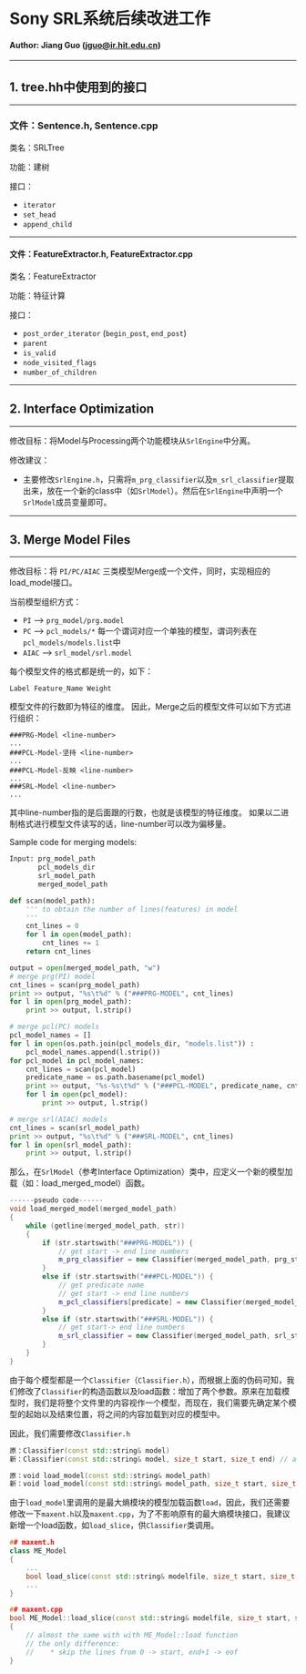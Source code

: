 # Sony SRL系统后续改进工作 #
#### Author: Jiang Guo (jguo@ir.hit.edu.cn)
---
## 1. tree.hh中使用到的接口 ##
---
### 文件：Sentence.h, Sentence.cpp ###

类名：SRLTree

功能：建树

接口：
- `iterator`
- `set_head`
- `append_child`

---
#### 文件：FeatureExtractor.h, FeatureExtractor.cpp

类名：FeatureExtractor

功能：特征计算

接口：
- `post_order_iterator` (`begin_post`, `end_post`)
- `parent`
- `is_valid`
- `node_visited_flags`
- `number_of_children`

---

## 2. Interface Optimization ##
---
修改目标：将Model与Processing两个功能模块从`SrlEngine`中分离。

修改建议：
- 主要修改`SrlEngine.h`，只需将`m_prg_classifier`以及`m_srl_classifier`提取出来，放在一个新的class中（如`SrlModel`）。然后在`SrlEngine`中声明一个`SrlModel`成员变量即可。

---

## 3. Merge Model Files ##
---
修改目标：将 `PI/PC/AIAC` 三类模型Merge成一个文件，同时，实现相应的load_model接口。

当前模型组织方式：

- `PI` --> `prg_model/prg.model`
- `PC` --> `pcl_models/*` 每一个谓词对应一个单独的模型，谓词列表在`pcl_models/models.list`中
- `AIAC` --> `srl_model/srl.model`

每个模型文件的格式都是统一的，如下：
```
Label Feature_Name Weight
```
模型文件的行数即为特征的维度。
因此，Merge之后的模型文件可以如下方式进行组织：
```
###PRG-Model <line-number>
...
###PCL-Model-坚持 <line-number>
...
###PCL-Model-反映 <line-number>
...
###SRL-Model <line-number>
...
```
其中line-number指的是后面跟的行数，也就是该模型的特征维度。
如果以二进制格式进行模型文件读写的话，line-number可以改为偏移量。

Sample code for merging models:
```python
Input: prg_model_path
       pcl_models_dir
       srl_model_path
       merged_model_path

def scan(model_path):
    ''' to obtain the number of lines(features) in model
    '''
    cnt_lines = 0
    for l in open(model_path):
        cnt_lines += 1
    return cnt_lines

output = open(merged_model_path, "w")
# merge prg(PI) model
cnt_lines = scan(prg_model_path)
print >> output, "%s\t%d" % ("###PRG-MODEL", cnt_lines)
for l in open(prg_model_path):
    print >> output, l.strip()

# merge pcl(PC) models
pcl_model_names = []
for l in open(os.path.join(pcl_models_dir, "models.list")) :
    pcl_model_names.append(l.strip())
for pcl_model in pcl_model_names:
    cnt_lines = scan(pcl_model)
    predicate_name = os.path.basename(pcl_model)
    print >> output, "%s-%s\t%d" % ("###PCL-MODEL", predicate_name, cnt_lines)
    for l in open(pcl_model):
        print >> output, l.strip()

# merge srl(AIAC) models
cnt_lines = scan(srl_model_path)
print >> output, "%s\t%d" % ("###SRL-MODEL", cnt_lines)
for l in open(srl_model_path):
    print >> output, l.strip()
```

那么，在`SrlModel`（参考Interface Optimization）类中，应定义一个新的模型加载（如：load_merged_model）函数。
```cpp
------pseudo code------
void load_merged_model(merged_model_path)
{
    while (getline(merged_model_path, str))
    {
        if (str.startswith("###PRG-MODEL")) {
            // get start -> end line numbers
            m_prg_classifier = new Classifier(merged_model_path, prg_start, prg_end)
        }
        else if (str.startswith("###PCL-MODEL")) {
            // get predicate name 
            // get start -> end line numbers
            m_pcl_classifiers[predicate] = new Classifier(merged_model_path, pcl_start, pcl_end)
        }
        else if (str.startswith("###SRL-MODEL")) {
            // get start-> end line numbers
            m_srl_classifier = new Classifier(merged_model_path, srl_start, srl_end)
        }
    }
}
```

由于每个模型都是一个`Classifier`（`Classifier.h`），而根据上面的伪码可知，我们修改了`Classifier`的构造函数以及load函数：增加了两个参数。原来在加载模型时，我们是将整个文件里的内容视作一个模型，而现在，我们需要先确定某个模型的起始以及结束位置，将之间的内容加载到对应的模型中。

因此，我们需要修改`Classifier.h`

```cpp
原：Classifier(const std::string& model)
新：Classifier(const std::string& model, size_t start, size_t end) // add two arguments

原：void load_model(const std::string& model_path)
新：void load_model(const std::string& model_path, size_t start, size_t end) // add two arguments
```
由于`load_model`里调用的是最大熵模块的模型加载函数`load`，因此，我们还需要修改一下`maxent.h`以及`maxent.cpp`，为了不影响原有的最大熵模块接口，我建议新增一个load函数，如`load_slice`，供`Classifier`类调用。
```cpp
## maxent.h
class ME_Model
{
    ...
    bool load_slice(const std::string& modelfile, size_t start, size_t end);
    ...
}

## maxent.cpp
bool ME_Model::load_slice(const std::string& modelfile, size_t start, size_t end)
{
    // almost the same with with ME_Model::load function
    // the only difference:
    //    * skip the lines from 0 -> start, end+1 -> eof
}
```


